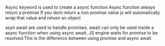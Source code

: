 Async keyword is used to create a async function
Async function always return a promise
If you dont return a non promise value js will automatically wrap that value and retuen an object

asyn await are used to handle promises.
await can only be used inside a async function
when using async await, JS engine waits for promise to be resolved.This is the difference between using promise and async await
